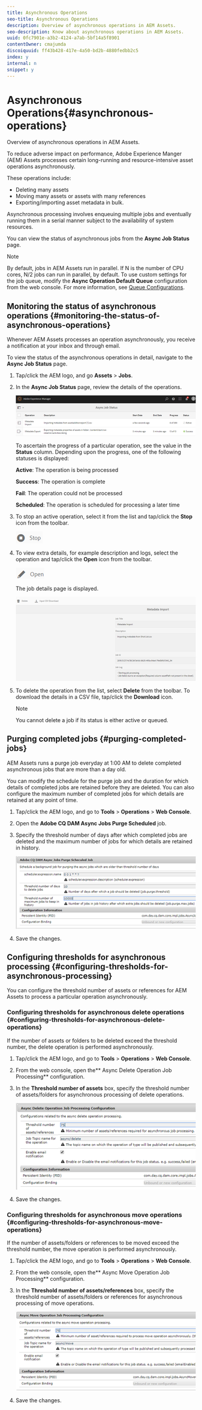```yaml
---
title: Asynchronous Operations
seo-title: Asynchronous Operations
description: Overview of asynchronous operations in AEM Assets.
seo-description: Know about asynchronous operations in AEM Assets.
uuid: 0fc7901e-a3b2-4124-a7ab-5bf14a5f8901
contentOwner: cmajumda
discoiquuid: ff43b428-417e-4a50-bd2b-4880fedbb2c5
index: y
internal: n
snippet: y
---
```


# Asynchronous Operations{#asynchronous-operations}

Overview of asynchronous operations in AEM Assets.

To reduce adverse impact on performance, Adobe Experience Manger (AEM) Assets processes certain long-running and resource-intensive asset operations asynchronously.

These operations include:

* Deleting many assets
* Moving many assets or assets with many references 
* Exporting/importing asset metadata in bulk.

Asynchronous processing involves enqueuing multiple jobs and eventually running them in a serial manner subject to the availability of system resources.

You can view the status of asynchronous jobs from the **Async Job Status** page.

<!--
Comment Type: annotation
Last Modified By: igurjar
Last Modified Date: 2018-03-28T02:06:55.032-0400
it should be assets instead of subassets
-->

<!--
Comment Type: annotation
Last Modified By: igurjar
Last Modified Date: 2018-03-28T02:20:53.821-0400
Jobs runs in parallel. BY default N/2 jobs can run in parallel, where N is no of CPU cores. It is configurable from config manager config with name : Async Operation Default Queue Config. more info:https://sling.apache.org/documentation/bundles/apache-sling-eventing-and-job-handling.html#job-handling
-->

>[!NOTE]
>
>By default, jobs in AEM Assets run in parallel. If N is the number of CPU cores, N/2 jobs can run in parallel, by default. To use custom settings for the job queue, modify the **Async Operation Default Queue** configuration from the web console. For more information, see [Queue Configurations](https://sling.apache.org/documentation/bundles/apache-sling-eventing-and-job-handling.html#queue-configurations).

## Monitoring the status of asynchronous operations {#monitoring-the-status-of-asynchronous-operations}

Whenever AEM Assets processes an operation asynchronously, you receive a notification at your inbox and through email.

To view the status of the asynchronous operations in detail, navigate to the **Async Job Status** page.

<!--
Comment Type: annotation
Last Modified By: igurjar
Last Modified Date: 2018-03-28T02:28:29.061-0400
Notification is sent on job completion. failure or success
-->

1. Tap/click the AEM logo, and go **Assets** &gt; **Jobs**.
1. In the **Async Job Status** page, review the details of the operations.

   ![](assets/job_status.png)

   To ascertain the progress of a particular operation, see the value in the **Status** column. Depending upon the progress, one of the following statuses is displayed:

   **Active**: The operation is being processed

   **Success**: The operation is complete

   **Fail**: The operation could not be processed

   **Scheduled**: The operation is scheduled for processing a later time

1. To stop an active operation, select it from the list and tap/click the **Stop** icon from the toolbar.

   ![](assets/stop_icon.png)

1. To view extra details, for example description and logs, select the operation and tap/click the **Open** icon from the toolbar.

   ![](assets/open_icon.png)

   The job details page is displayed.

   ![](assets/job_details.png)

1. To delete the operation from the list, select **Delete** from the toolbar. To download the details in a CSV file, tap/click the **Download** icon.

   <!--
   Comment Type: annotation
   Last Modified By: igurjar
   Last Modified Date: 2018-03-28T02:24:38.141-0400
   To delete the job. A running job can't be deleted.
   -->

   >[!NOTE]
   >
   >You cannot delete a job if its status is either active or queued.

## Purging completed jobs {#purging-completed-jobs}

<!--
Comment Type: annotation
Last Modified By: igurjar
Last Modified Date: 2018-03-28T02:24:52.365-0400
Jobs
-->

AEM Assets runs a purge job everyday at 1:00 AM to delete completed asynchronous jobs that are more than a day old.

You can modify the schedule for the purge job and the duration for which details of completed jobs are retained before they are deleted. You can also configure the maximum number of completed jobs for which details are retained at any point of time.

<!--
Comment Type: annotation
Last Modified By: igurjar
Last Modified Date: 2018-03-28T02:28:19.751-0400
OOTB this is scheduled to run everyday at 1.00am. It should be changes according to the need. if there are more jobs it should be scheduled more often.
-->

1. Tap/click the AEM logo, and go to **Tools** &gt; **Operations** &gt; **Web Console**.
1. Open the **Adobe CQ DAM Async Jobs Purge Scheduled** job.
1. Specify the threshold number of days after which completed jobs are deleted and the maximum number of jobs for which details are retained in history.

   ![](assets/purge_job.png)

1. Save the changes.

## Configuring thresholds for asynchronous processing {#configuring-thresholds-for-asynchronous-processing}

You can configure the threshold number of assets or references for AEM Assets to process a particular operation asynchronously.

### Configuring thresholds for asynchronous delete operations {#configuring-thresholds-for-asynchronous-delete-operations}

If the number of assets or folders to be deleted exceed the threshold number, the delete operation is performed asynchronously.

1. Tap/click the AEM logo, and go to **Tools** &gt; **Operations** &gt; **Web Console**.
1. From the web console, open the** Async Delete Operation Job Processing** configuration.
1. In the **Threshold number of assets** box, specify the threshold number of assets/folders for asynchronous processing of delete operations.

   ![](assets/delete_threshold.png)

1. Save the changes.

### Configuring thresholds for asynchronous move operations {#configuring-thresholds-for-asynchronous-move-operations}

If the number of assets/folders or references to be moved exceed the threshold number, the move operation is performed asynchronously.

1. Tap/click the AEM logo, and go to **Tools** &gt; **Operations** &gt; **Web Console**.
1. From the web console, open the** Async Move Operation Job Processing** configuration.
1. In the **Threshold number of assets/references** box, specify the threshold number of assets/folders or references for asynchronous processing of move operations.

   ![](assets/move_threshold.png)

1. Save the changes.

